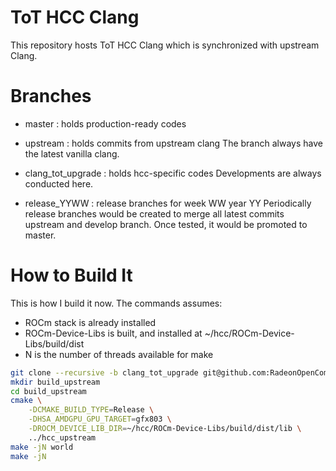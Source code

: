 ToT HCC Clang
=============

This repository hosts ToT HCC Clang which is synchronized with upstream Clang.

Branches
========
- master : holds production-ready codes

- upstream : holds commits from upstream clang
  The branch always have the latest vanilla clang.

- clang_tot_upgrade : holds hcc-specific codes
  Developments are always conducted here.

- release_YYWW : release branches for week WW year YY
  Periodically release branches would be created to merge all latest commits
  upstream and develop branch. Once tested, it would be promoted to master.

How to Build It
===============
This is how I build it now. The commands assumes:
- ROCm stack is already installed
- ROCm-Device-Libs is built, and installed at ~/hcc/ROCm-Device-Libs/build/dist
- N is the number of threads available for make

```bash
git clone --recursive -b clang_tot_upgrade git@github.com:RadeonOpenCompute/hcc.git hcc_upstream
mkdir build_upstream
cd build_upstream
cmake \
    -DCMAKE_BUILD_TYPE=Release \
    -DHSA_AMDGPU_GPU_TARGET=gfx803 \
    -DROCM_DEVICE_LIB_DIR=~/hcc/ROCm-Device-Libs/build/dist/lib \
    ../hcc_upstream
make -jN world
make -jN
```
